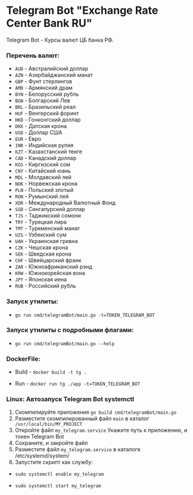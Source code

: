 # Telegram Bot "Exchange Rate Center Bank RU"
Telegram Bot - Курсы валют ЦБ банка РФ.

### Перечень валют:
- `AUD` - Австралийский доллар
- `AZN` - Азербайджанский манат
- `GBP` - Фунт стерлингов
- `AMD` - Армянский драм
- `BYN` - Белорусский рубль
- `BGN` - Болгарский Лев
- `BRL` - Бразильский реал
- `HUF` - Венгерский форинт
- `HKD` - Гонконгский доллар
- `DKK` - Датская крона
- `USD` - Доллар США
- `EUR` - Евро
- `INR` - Индийская рупия
- `KZT` - Казахстанский тенге
- `CAD` - Канадский доллар
- `KGS` - Киргизский сом
- `CNY` - Китайский юань
- `MDL` - Молдавский лей
- `NOK` - Норвежская крона
- `PLN` - Польский злотый
- `RON` - Румынский лей
- `XDR` - Международный Валютный Фонд
- `SGD` - Сингапурский доллар
- `TJS` - Таджикский сомони
- `TRY` - Турецкая лира
- `TMT` - Туркменский манат
- `UZS` - Узбекский сум
- `UAH` - Украинская гривна
- `CZK` - Чешская крона
- `SEK` - Шведская крона
- `CHF` - Швейцарский франк
- `ZAR` - Южноафриканский рэнд
- `KRW` - Южнокорейская вона
- `JPY` - Японская иена
- `RUB` - Российский рубль

### Запуск утилиты:
- `go run cmd/telegramBot/main.go -t=TOKEN_TELEGRAM_BOT`

### Запуск утилиты c подробными флагами:
- `go run cmd/telegramBot/main.go --help`

### DockerFile:
- Build - `docker build -t tg .`

- Run -   `docker run tg ./app -t=TOKEN_TELEGRAM_BOT`

### Linux: Автозапуск Telegram Bot systemctl
1. Скомпилируйте приложения ` go build cmd/telegramBot/main.go `
2. Разместите скомпилированный файл ` main ` в каталог ` /usr/local/bin/MY_PROJECT`
3. Откройте файл ` my_telegram.service ` Укажите путь к приложению, и токен Telegram Bot
4. Сохраните, и закройте файл
5. Разместите файл ` my_telegram.service ` в каталоге /etc/systemd/system/
6. Запустите скрипт как службу:
- ` sudo systemctl enable my_telegram `

- ` sudo systemctl start my_telegram `
